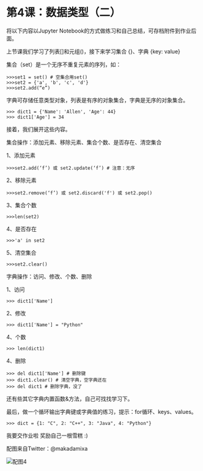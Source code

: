 # 第4课：数据类型（二）

将以下内容以Jupyter Notebook的方式做练习和自己总结，可存档附件到作业后面。 

上节课我们学习了列表[]和元组()，接下来学习集合 {}、字典 {key: value}

集合（set）是一个无序不重复元素的序列，如：
```
>>>set1 = set() # 空集合用set() 
>>>set2 = {'a', 'b', 'c', 'd'} 
>>>set2.add(“e”)
```

字典可存储任意类型对象，列表是有序的对象集合，字典是无序的对象集合。
```
>>> dict1 = {'Name': 'Allen', 'Age': 44}
>>> dict1['Age'] = 34
```

接着，我们展开这些内容。

集合操作：添加元素、移除元素、集合个数、是否存在、清空集合

1、添加元素
```
>>>set2.add(‘f’) 或 set2.update(‘f’) # 注意：无序
```

2、移除元素
```
>>>set2.remove(‘f’) 或 set2.discard('f') 或 set2.pop()
```

3、集合个数
```
>>>len(set2)
```

4、是否存在
```
>>>'a' in set2
```

5、清空集合
```
>>>set2.clear()
```

字典操作：访问、修改、个数、删除

1、访问
```
>>> dict1['Name']
```

2、修改
```
>>> dict1['Name'] = "Python"
```

4、个数
```
>>> len(dict1)
```

4、删除
```
>>> del dict1['Name'] # 删除键
>>> dict1.clear() # 清空字典，空字典还在
>>> del dict1 # 删除字典，没了
```

还有些其它字典内置函数&方法，自己可找找学习下。

最后，做一个循环输出字典键或字典值的练习，提示：for循环、keys、values。

```
>>> dict = {1: "C", 2: "C++", 3: "Java", 4: "Python"}
```

我要交作业啦  奖励自己一根雪糕 :)

配图来自Twitter：@makadamixa

![配图4](https://wiki.huihoo.com/images/thumb/9/9a/Devopsgirls04.jpg/1255px-Devopsgirls04.jpg)
